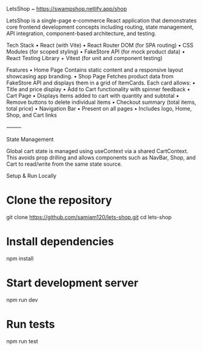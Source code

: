 LetsShop ~ https://swampshop.netlify.app/shop

LetsShop is a single-page e-commerce React application that demonstrates core frontend development concepts including routing, state management, API integration, component-based architecture, and testing.

  Tech Stack
	•	React (with Vite)
	•	React Router DOM (for SPA routing)
	•	CSS Modules (for scoped styling)
	•	FakeStore API (for mock product data)
	•	React Testing Library + Vitest (for unit and component testing)


  Features
	•	Home Page
Contains static content and a responsive layout showcasing app branding.
	•	Shop Page
Fetches product data from FakeStore API and displays them in a grid of ItemCards. Each card allows:
	•	Title and price display
	•	Add to Cart functionality with spinner feedback
	•	Cart Page
	•	Displays items added to cart with quantity and subtotal
	•	Remove buttons to delete individual items
	•	Checkout summary (total items, total price)
	•	Navigation Bar
	  • Present on all pages
	•	Includes logo, Home, Shop, and Cart links

⸻

  State Management

Global cart state is managed using useContext via a shared CartContext. This avoids prop drilling and allows components such as NavBar, Shop, and Cart to read/write from the same state source.



Setup & Run Locally

# Clone the repository
git clone https://github.com/samiam120/lets-shop.git
cd lets-shop

# Install dependencies
npm install

# Start development server
npm run dev

# Run tests
npm run test
